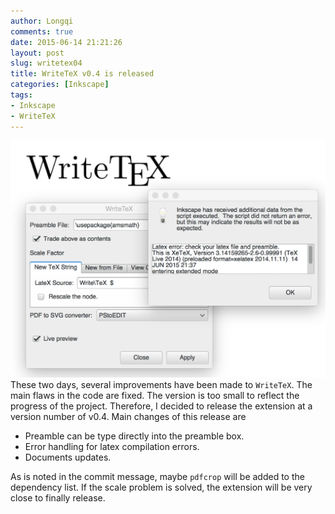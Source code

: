 ```yaml
---
author: Longqi
comments: true
date: 2015-06-14 21:21:26
layout: post
slug: writetex04
title: WriteTeX v0.4 is released
categories: [Inkscape]
tags:
- Inkscape
- WriteTeX
---
```

![writetex.4](/public/images/writetex.4.png)
These two days, several improvements have been made to `WriteTeX`. The main flaws in the code are fixed. The version is too small to reflect the progress of the project. Therefore, I decided to release the extension at a version number of v0.4. Main changes of this release are

- Preamble can be type directly into the preamble box.
- Error handling for latex compilation errors.
- Documents updates.

As is noted in the commit message, maybe `pdfcrop` will be added to the dependency list. If the scale problem is solved, the extension will be very close to finally release.

